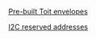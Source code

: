 [Pre-built Toit envelopes](https://github.com/toitlang/envelopes/tree/main/variants)

[I2C reserved addresses](https://www.ti.com/video/6241024036001)